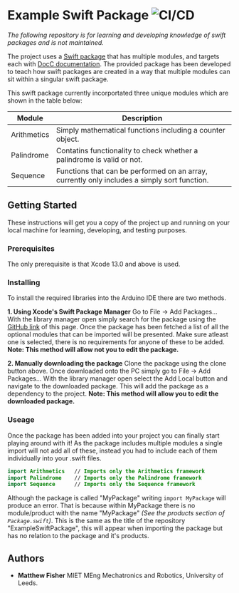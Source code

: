 # Example Swift Package ![CI/CD](https://github.com/MatthewTHFisher/ExampleSwiftPackage/actions/workflows/swift.yml/badge.svg)

*The following repository is for learning and developing knowledge of swift packages and is not maintained.*

The project uses a [Swift package](https://developer.apple.com/documentation/swift_packages) that has multiple modules, and targets each with [DocC documentation](https://developer.apple.com/documentation/docc). The provided package has been developed to teach how swift packages are created in a way that multiple modules can sit within a singular swift package.

This swift package currently incorportated three unique modules which are shown in the table below:

| Module      | Description |
| ----------- | ----------- |
| Arithmetics | Simply mathematical functions including a counter object. |
| Palindrome  | Contatins functionality to check whether a palindrome is valid or not. |
| Sequence    | Functions that can be performed on an array, currently only includes a simply sort function. |

## Getting Started

These instructions will get you a copy of the project up and running on your local machine for learning, developing, and testing purposes.

### Prerequisites

The only prerequisite is that Xcode 13.0 and above is used.

### Installing

To install the required libraries into the Arduino IDE there are two methods.

**1. Using Xcode's Swift Package Manager**
Go to File -> Add Packages... With the library manager open simply search for the package using the [GitHub link](https://github.com/MatthewTHFisher/ExampleSwiftPackage) of this page. Once the package has been fetched a list of all the optional modules that can be imported will be presented. Make sure atleast one is selected, there is no requirements for anyone of these to be added.
**Note: This method will allow not you to edit the package.**
   
**2. Manually downloading the package**
Clone the package using the clone button above. Once downloaded onto the PC simply go to File -> Add Packages... With the library manager open select the Add Local button and navigate to the downloaded package. This will add the package as a dependency to the project.
**Note: This method will allow you to edit the downloaded package.**

### Useage

Once the package has been added into your project you can finally start playing around with it! As the package includes multiple modules a single import will not add all of these, instead you had to include each of them individually into your .swift files. 

```swift
import Arithmetics   // Imports only the Arithmetics framework
import Palindrome    // Imports only the Palindrome framework
import Sequence      // Imports only the Sequence framework
```

Although the package is called "MyPackage" writing `import MyPackage` will produce an error. That is because within MyPackage there is no module/product with the name "MyPackage" *(See the products section of `Package.swift`)*. This is the same as the title of the repository "ExampleSwiftPackage", this will appear when importing the package but has no relation to the package and it's products. 

## Authors

* **Matthew Fisher** MIET MEng Mechatronics and Robotics, University of Leeds.
